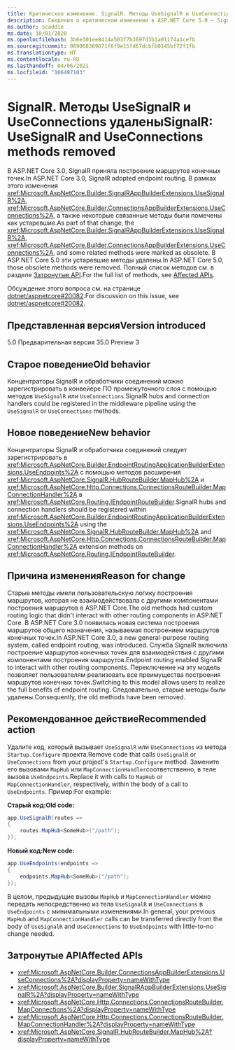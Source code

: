 ```yaml
---
title: Критическое изменение. SignalR. Методы UseSignalR и UseConnections удалены
description: Сведения о критическом изменении в ASP.NET Core 5.0 — SignalR. Методы UseSignalR и UseConnections удалены
ms.author: scaddie
ms.date: 10/01/2020
ms.openlocfilehash: 3b6e301ee8414a503f7b3697d3b1a01174a1cefb
ms.sourcegitcommit: 089068389671f6f9e15fd67dcbfb0145bf72f1fb
ms.translationtype: HT
ms.contentlocale: ru-RU
ms.lasthandoff: 04/06/2021
ms.locfileid: "106497103"
---
```

# <a name="signalr-usesignalr-and-useconnections-methods-removed"></a><span data-ttu-id="16ad1-103">SignalR. Методы UseSignalR и UseConnections удалены</span><span class="sxs-lookup"><span data-stu-id="16ad1-103">SignalR: UseSignalR and UseConnections methods removed</span></span>

<span data-ttu-id="16ad1-104">В ASP.NET Core 3.0, SignalR приняла построение маршрутов конечных точек.</span><span class="sxs-lookup"><span data-stu-id="16ad1-104">In ASP.NET Core 3.0, SignalR adopted endpoint routing.</span></span> <span data-ttu-id="16ad1-105">В рамках этого изменения <xref:Microsoft.AspNetCore.Builder.SignalRAppBuilderExtensions.UseSignalR%2A>, <xref:Microsoft.AspNetCore.Builder.ConnectionsAppBuilderExtensions.UseConnections%2A>, а также некоторые связанные методы были помечены как устаревшие.</span><span class="sxs-lookup"><span data-stu-id="16ad1-105">As part of that change, the <xref:Microsoft.AspNetCore.Builder.SignalRAppBuilderExtensions.UseSignalR%2A>, <xref:Microsoft.AspNetCore.Builder.ConnectionsAppBuilderExtensions.UseConnections%2A>, and some related methods were marked as obsolete.</span></span> <span data-ttu-id="16ad1-106">В ASP.NET Core 5.0 эти устаревшие методы удалены.</span><span class="sxs-lookup"><span data-stu-id="16ad1-106">In ASP.NET Core 5.0, those obsolete methods were removed.</span></span> <span data-ttu-id="16ad1-107">Полный список методов см. в разделе [Затронутые API](#affected-apis).</span><span class="sxs-lookup"><span data-stu-id="16ad1-107">For the full list of methods, see [Affected APIs](#affected-apis).</span></span>

<span data-ttu-id="16ad1-108">Обсуждение этого вопроса см. на странице [dotnet/aspnetcore#20082](https://github.com/dotnet/aspnetcore/issues/20082).</span><span class="sxs-lookup"><span data-stu-id="16ad1-108">For discussion on this issue, see [dotnet/aspnetcore#20082](https://github.com/dotnet/aspnetcore/issues/20082).</span></span>

## <a name="version-introduced"></a><span data-ttu-id="16ad1-109">Представленная версия</span><span class="sxs-lookup"><span data-stu-id="16ad1-109">Version introduced</span></span>

<span data-ttu-id="16ad1-110">5.0 Предварительная версия 3</span><span class="sxs-lookup"><span data-stu-id="16ad1-110">5.0 Preview 3</span></span>

## <a name="old-behavior"></a><span data-ttu-id="16ad1-111">Старое поведение</span><span class="sxs-lookup"><span data-stu-id="16ad1-111">Old behavior</span></span>

<span data-ttu-id="16ad1-112">Концентраторы SignalR и обработчики соединений можно зарегистрировать в конвейере ПО промежуточного слоя с помощью методов `UseSignalR` или `UseConnections`.</span><span class="sxs-lookup"><span data-stu-id="16ad1-112">SignalR hubs and connection handlers could be registered in the middleware pipeline using the `UseSignalR` or `UseConnections` methods.</span></span>

## <a name="new-behavior"></a><span data-ttu-id="16ad1-113">Новое поведение</span><span class="sxs-lookup"><span data-stu-id="16ad1-113">New behavior</span></span>

<span data-ttu-id="16ad1-114">Концентраторы SignalR и обработчики соединений следует зарегистрировать в <xref:Microsoft.AspNetCore.Builder.EndpointRoutingApplicationBuilderExtensions.UseEndpoints%2A> с помощью методов расширения <xref:Microsoft.AspNetCore.SignalR.HubRouteBuilder.MapHub%2A> и <xref:Microsoft.AspNetCore.Http.Connections.ConnectionsRouteBuilder.MapConnectionHandler%2A> в <xref:Microsoft.AspNetCore.Routing.IEndpointRouteBuilder>.</span><span class="sxs-lookup"><span data-stu-id="16ad1-114">SignalR hubs and connection handlers should be registered within <xref:Microsoft.AspNetCore.Builder.EndpointRoutingApplicationBuilderExtensions.UseEndpoints%2A> using the <xref:Microsoft.AspNetCore.SignalR.HubRouteBuilder.MapHub%2A> and <xref:Microsoft.AspNetCore.Http.Connections.ConnectionsRouteBuilder.MapConnectionHandler%2A> extension methods on <xref:Microsoft.AspNetCore.Routing.IEndpointRouteBuilder>.</span></span>

## <a name="reason-for-change"></a><span data-ttu-id="16ad1-115">Причина изменения</span><span class="sxs-lookup"><span data-stu-id="16ad1-115">Reason for change</span></span>

<span data-ttu-id="16ad1-116">Старые методы имели пользовательскую логику построения маршрутов, которая не взаимодействовала с другими компонентами построения маршрутов в ASP.NET Core.</span><span class="sxs-lookup"><span data-stu-id="16ad1-116">The old methods had custom routing logic that didn't interact with other routing components in ASP.NET Core.</span></span> <span data-ttu-id="16ad1-117">В ASP.NET Core 3.0 появилась новая система построения маршрутов общего назначения, называемая построением маршрутов конечных точек.</span><span class="sxs-lookup"><span data-stu-id="16ad1-117">In ASP.NET Core 3.0, a new general-purpose routing system, called endpoint routing, was introduced.</span></span> <span data-ttu-id="16ad1-118">Служба SignalR включила построение маршрутов конечных точек для взаимодействия с другими компонентами построения маршрутов.</span><span class="sxs-lookup"><span data-stu-id="16ad1-118">Endpoint routing enabled SignalR to interact with other routing components.</span></span> <span data-ttu-id="16ad1-119">Переключение на эту модель позволяет пользователям реализовать все преимущества построения маршрутов конечных точек.</span><span class="sxs-lookup"><span data-stu-id="16ad1-119">Switching to this model allows users to realize the full benefits of endpoint routing.</span></span> <span data-ttu-id="16ad1-120">Следовательно, старые методы были удалены.</span><span class="sxs-lookup"><span data-stu-id="16ad1-120">Consequently, the old methods have been removed.</span></span>

## <a name="recommended-action"></a><span data-ttu-id="16ad1-121">Рекомендованное действие</span><span class="sxs-lookup"><span data-stu-id="16ad1-121">Recommended action</span></span>

<span data-ttu-id="16ad1-122">Удалите код, который вызывает `UseSignalR` или `UseConnections` из метода `Startup.Configure` проекта.</span><span class="sxs-lookup"><span data-stu-id="16ad1-122">Remove code that calls `UseSignalR` or `UseConnections` from your project's `Startup.Configure` method.</span></span> <span data-ttu-id="16ad1-123">Замените его вызовами `MapHub` или `MapConnectionHandler`соответственно, в теле вызова `UseEndpoints`.</span><span class="sxs-lookup"><span data-stu-id="16ad1-123">Replace it with calls to `MapHub` or `MapConnectionHandler`, respectively, within the body of a call to `UseEndpoints`.</span></span> <span data-ttu-id="16ad1-124">Пример:</span><span class="sxs-lookup"><span data-stu-id="16ad1-124">For example:</span></span>

<span data-ttu-id="16ad1-125">**Старый код:**</span><span class="sxs-lookup"><span data-stu-id="16ad1-125">**Old code:**</span></span>

```csharp
app.UseSignalR(routes =>
{
    routes.MapHub<SomeHub>("/path");
});
```

<span data-ttu-id="16ad1-126">**Новый код:**</span><span class="sxs-lookup"><span data-stu-id="16ad1-126">**New code:**</span></span>

```csharp
app.UseEndpoints(endpoints =>
{
    endpoints.MapHub<SomeHub>("/path");
});
```

<span data-ttu-id="16ad1-127">В целом, предыдущие вызовы `MapHub` и `MapConnectionHandler` можно передать непосредственно из тела `UseSignalR` и `UseConnections` в `UseEndpoints` с минимальными изменениями.</span><span class="sxs-lookup"><span data-stu-id="16ad1-127">In general, your previous `MapHub` and `MapConnectionHandler` calls can be transferred directly from the body of `UseSignalR` and `UseConnections` to `UseEndpoints` with little-to-no change needed.</span></span>

## <a name="affected-apis"></a><span data-ttu-id="16ad1-128">Затронутые API</span><span class="sxs-lookup"><span data-stu-id="16ad1-128">Affected APIs</span></span>

- <xref:Microsoft.AspNetCore.Builder.ConnectionsAppBuilderExtensions.UseConnections%2A?displayProperty=nameWithType>
- <xref:Microsoft.AspNetCore.Builder.SignalRAppBuilderExtensions.UseSignalR%2A?displayProperty=nameWithType>
- <xref:Microsoft.AspNetCore.Http.Connections.ConnectionsRouteBuilder.MapConnections%2A?displayProperty=nameWithType>
- <xref:Microsoft.AspNetCore.Http.Connections.ConnectionsRouteBuilder.MapConnectionHandler%2A?displayProperty=nameWithType>
- <xref:Microsoft.AspNetCore.SignalR.HubRouteBuilder.MapHub%2A?displayProperty=nameWithType>

<!--

### Category

ASP.NET Core

### Affected APIs

- `Overload:Microsoft.AspNetCore.Builder.ConnectionsAppBuilderExtensions.UseConnections`
- `Overload:Microsoft.AspNetCore.Builder.SignalRAppBuilderExtensions.UseSignalR`
- `Overload:Microsoft.AspNetCore.Http.Connections.ConnectionsRouteBuilder.MapConnections`
- `Overload:Microsoft.AspNetCore.Http.Connections.ConnectionsRouteBuilder.MapConnectionHandler`
- `Overload:Microsoft.AspNetCore.SignalR.HubRouteBuilder.MapHub`

-->
